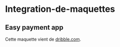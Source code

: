# Integration-de-maquettes

## Easy payment app

Cette maquette vient de [dribble.com](https://dribbble.com/emoteagency).
